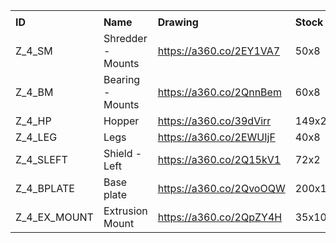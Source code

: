 |   |  |  |  |
| --- | --- | --- | --- |
|   |  |  |  |
|  **ID** | **Name** | **Drawing** | **Stock** |
|  Z_4_SM | Shredder - Mounts | https://a360.co/2EY1VA7 | 50x8 |
|  Z_4_BM | Bearing - Mounts | https://a360.co/2QnnBem | 60x8 |
|  Z_4_HP | Hopper | https://a360.co/39dVirr | 149x2 |
|  Z_4_LEG | Legs | https://a360.co/2EWUIjF | 40x8 | 40 x 40 |
|  Z_4_SLEFT | Shield - Left | https://a360.co/2Q15kV1 | 72x2 |
|  Z_4_BPLATE | Base plate | https://a360.co/2QvoOQW | 200x15 |
|  Z_4_EX_MOUNT | Extrusion Mount | https://a360.co/2QpZY4H | 35x10|35x35 |